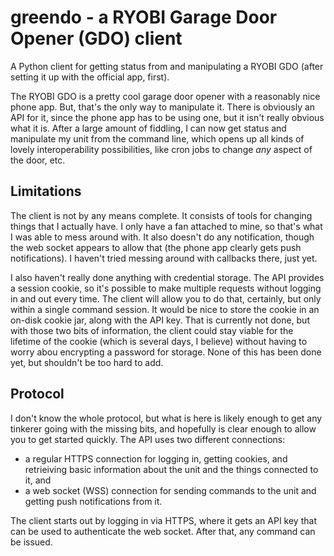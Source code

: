 # greendo - a RYOBI Garage Door Opener (GDO) client

A Python client for getting status from and manipulating a RYOBI GDO (after setting it up with the official app, first).

The RYOBI GDO is a pretty cool garage door opener with a reasonably nice phone app. But, that's the only way to manipulate it.
There is obviously an API for it, since the phone app has to be using one, but it isn't really obvious what it is. After a large
amount of fiddling, I can now get status and manipulate my unit from the command line, which opens up all kinds of lovely
interoperability possibilities, like cron jobs to change *any* aspect of the door, etc.

## Limitations

The client is not by any means complete. It consists of tools for changing things that I actually have. I only have a fan attached
to mine, so that's what I was able to mess around with. It also doesn't do any notification, though the web socket appears to allow
that (the phone app clearly gets push notifications). I haven't tried messing around with callbacks there, just yet.

I also haven't really done anything with credential storage. The API provides a session cookie, so it's possible to make multiple
requests without logging in and out every time. The client will allow you to do that, certainly, but only within a single command
session. It would be nice to store the cookie in an on-disk cookie jar, along with the API key. That is currently not done, but with
those two bits of information, the client could stay viable for the lifetime of the cookie (which is several days, I believe) without
having to worry abou encrypting a password for storage. None of this has been done yet, but shouldn't be too hard to add.

## Protocol

I don't know the whole protocol, but what is here is likely enough to get any tinkerer going with the missing bits, and hopefully is
clear enough to allow you to get started quickly. The API uses two different connections:

- a regular HTTPS connection for logging in, getting cookies, and retrieiving basic information about the unit and the things connected to it, and
- a web socket (WSS) connection for sending commands to the unit and getting push notifications from it.

The client starts out by logging in via HTTPS, where it gets an API key that can be used to authenticate the web socket.
After that, any command can be issued.
